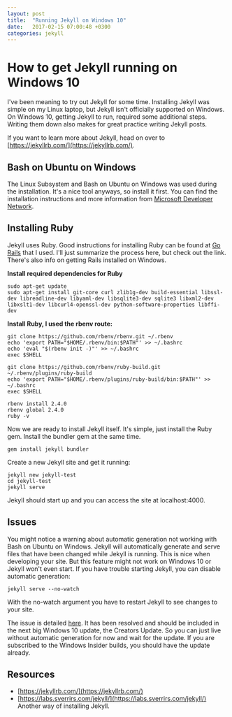 ```yaml
---
layout: post
title:  "Running Jekyll on Windows 10"
date:   2017-02-15 07:00:48 +0300
categories: jekyll
---
```

# How to get Jekyll running on Windows 10

I've been meaning to try out Jekyll for some time. Installing Jekyll was simple on my Linux laptop, but Jekyll isn't officially supported on Windows. On Windows 10, getting Jekyll to run,
required some additional steps. Writing them down also makes for great practice writing Jekyll posts.

If you want to learn more about Jekyll, head on over to [https://jekyllrb.com/](https://jekyllrb.com/).

## Bash on Ubuntu on Windows

The Linux Subsystem and Bash on Ubuntu on Windows was used during the installation. It's a nice tool anyways, so install it first. You can find the installation instructions and more
information from [Microsoft Developer Network](https://msdn.microsoft.com/en-us/commandline/wsl/about).

## Installing Ruby

Jekyll uses Ruby. Good instructions for installing Ruby can be found at [Go Rails](https://gorails.com/setup/windows/10) that I used. I'll just summarize the process here, but check out the link.
There's also info on getting Rails installed on Windows.

**Install required dependencies for Ruby**
```
sudo apt-get update
sudo apt-get install git-core curl zlib1g-dev build-essential libssl-dev libreadline-dev libyaml-dev libsqlite3-dev sqlite3 libxml2-dev libxslt1-dev libcurl4-openssl-dev python-software-properties libffi-dev
```
**Install Ruby, I used the rbenv route:**
```
git clone https://github.com/rbenv/rbenv.git ~/.rbenv
echo 'export PATH="$HOME/.rbenv/bin:$PATH"' >> ~/.bashrc
echo 'eval "$(rbenv init -)"' >> ~/.bashrc
exec $SHELL

git clone https://github.com/rbenv/ruby-build.git ~/.rbenv/plugins/ruby-build
echo 'export PATH="$HOME/.rbenv/plugins/ruby-build/bin:$PATH"' >> ~/.bashrc
exec $SHELL

rbenv install 2.4.0
rbenv global 2.4.0
ruby -v
```
Now we are ready to install Jekyll itself. It's simple, just install the Ruby gem.
Install the bundler gem at the same time.
```
gem install jekyll bundler
```
Create a new Jekyll site and get it running:
```
jekyll new jekyll-test
cd jekyll-test
jekyll serve
```
Jekyll should start up and you can access the site at localhost:4000.
## Issues
You might notice a warning about automatic generation not working with
Bash on Ubuntu on Windows. Jekyll will automatically generate and serve files
that have been changed while Jekyll is running. This is nice when developing
your site.
But this feature might not work on Windows 10 or Jekyll won't even start.
If you have trouble starting Jekyll, you can disable automatic generation:
```
jekyll serve --no-watch
```
With the no-watch argument you have to restart Jekyll to see changes to your site.

The issue is detailed [here](https://github.com/Microsoft/BashOnWindows/issues/216).
It has been resolved and should be included in the next big Windows 10 update,
the Creators Update. So you can just live without automatic generation for now
and wait for the update. If you are subscribed to the Windows Insider builds,
you should have the update already.

## Resources
* [https://jekyllrb.com/](https://jekyllrb.com/)
* [https://labs.sverrirs.com/jekyll/](https://labs.sverrirs.com/jekyll/)
Another way of installing Jekyll.
